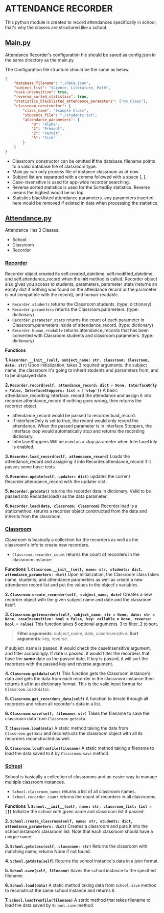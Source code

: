 


# ATTENDANCE RECORDER

This python module is created to record attendances specifically in school, that's why the classes are structured like a school.

## [Main.py](./main.py)
Attendance Recorder's configuration file should be saved as config.json in the same directory as the main.py

The Configuration file structure should be the same as below.

```json
{
    "database_filename": "./data.json",
    "subject_list": "Science, Literature, Math",
    "case-insensitive": true,
    "reverse_sorted_statistics": true,
    "statistics_blacklisted_attendance_parameters": ["No Class"],
    "classroom_constructor": {
        "class_name": "Example Class",
        "students_file": "./students.txt",
        "attendance_parameters": {
            "0": "Alpha",
            "1": "Present",
            "2": "Permit",
            "3": "Sick"
        }
    }
}
```
- Classroom_constructor can be omitted **if** the database_filename points to a valid database file of classroom type.
- Main.py can only process file of instance classroom as of now.
- Subject list are separated with a comma followed with a space [, ].
-  Case-insensitive is used for app-wide recorder searching.
- Reverse sorted statistics is used for the SortedBy statistics. Reverse means the highest would be on top.
- Statistics blacklisted attendance parameters. any parameters inserted here would be removed if existed in data when processing the statistics.

## [Attendance.py](./attendance.py)
    
Attendance Has 3 Classes: 
- School
- Classroom 
- Recorder

### [Recorder](./attendance.py#L193-L334)

Recorder object created its self.created_datetime, self.modified_datetime, and self.attendance_record when the __init__ method is called.
Recorder object also gives you access to students, parameters, parameter_stats (returns an empty dict if nothing was found on the attendance record or the parameter is not compatible with the record), and human-readable.
- `Recorder.students` returns the Classroom.students. (type: dictionary)
- `Recorder.parameters` returns the Classroom.parameters. (type: dictionary)
- `Recorder.parameter_stats` returns the count of each parameter in Classroom.parameters inside of attendance_record. (type: dictionary)
- `Recorder.human_readable` returns attendance_records that has been converted with Classroom.students and classroom.parameters. (type: dictionary)

 **Functions**

**1. `Recorder.__init__(self, subject_name: str, classroom: Classroom, date: str)`** 
Upon initialization, takes 3 required arguments. the subject name, the classroom it's going to inherit students and parameters from, and to be displayed date.

**2. `Recorder.record(self, attendance_record: dict = None, InterfaceOnly = False, InterfaceStoppers: list = ['stop'])`**
A basic attendance_recording interface. record the attendance and assign it into recorder.attendance_record if nothing goes wrong, then returns the recorder object.
- attendance_record would be passed to recorder.load_record.
- If InterfaceOnly is set to true, the record would only record the attendance. When the passed parameter is in Interface Stoppers, the interface loop would automatically stop and returns the recording dictionary.
- InterfaceStoppers Will be used as a stop parameter when InterfaceOnly is enabled.

**3. `Recorder.load_record(self, attendance_record)`**
Loads the attendance_record and assigning it into Recorder.attendance_record if it passes some basic tests.

**4. `Recorder.update(self, updater: dict)`**
updates the current Recorder.attendance_record with the updater dict.

**5. `Recorder.getdata()`**
returns the recorder data in dictionary. Valid to be passed into Recorder.load() as the data parameter.

**6. `Recorder.load(data, classroom: Classroom)`**
Recorder.load is a staticmethod.
returns a recorder object constructed from the data and inherits from the classroom.


### [Classroom](./attendance.py#L89-L190)
Classroom is basically a collection for the recorders as well as the classroom's info to create new recorders.

- `Classroom.recorder_count` returns the count of recorders in the classroom instance.

**Functions**
**1. `Classroom.__init__(self, name: str, students: dict, attendance_parameters: dict)`**
Upon initialization, the Classroom class takes name, students, and attendance parameters as well as create a new attendance record list and put the values to the object's variables.

**2. `Classroom.create_recorder(self, subject_name, date)`**
Creates a new recorder object with the given subject name and date and the classroom itself.

**3. `Classroom.getrecorders(self, subject_name: str = None, date: str = None, caseInsensitive: bool = False, key: callable = None, reverse: bool = False)`**
This function takes 5 optional arguments. 3 to filter, 2 to sort. 
> **Filter arguments**: subject_name, date, caseInsensitive. 
> **Sort arguments**: key, reverse.

if subject_name is passed, it would check the caseInsensitive argument, and filter accordingly.
If date is passed, it would filter the recorders that have the **same** date as the passed date.
If key is passed, it will sort the recorders with the passed key and reverse argument.

**4. `Classroom.getdata(self)`**
This function gets the Classroom instance's data and gets the data from each recorder in the classroom instance then returns it all in an dictionary format. This is the valid input format for `Classroom.load(data)`.

**5. `Classroom.get_recorders_data(self)`**
A function to iterate through all recorders and return all recorder's data in a list.

**6. `Classroom.save(self, filename: str)`**
Takes the filename to save the classroom data from `Classroom.getdata`.

**7. `Classroom.load(data)`**
A static method taking the data from `Classroom.getdata` and reconstructs the classroom object with all its recorders reconstructed as well.

**8. `Classroom.loadfromfile(filename)`**
A static method taking a filename to load the data saved to it by `Classroom.save` method.



### [School](./attendance.py#L9-L86)
School is basically a collection of classrooms and an easier way to manage multiple classroom instances.

- `School.classroom_names` returns a list of all classroom names.
- `School.recorder_count` returns the count of recorders in all classrooms.

**Functions**
**1. `School.__init__(self, name: str, classroom_list: list = [])`**
Initialize the school with given name and classroom list if passed.

**2. `School.create_classroom(self, name: str, students: dict, attendance_parameters: dict)`**
Creates a classroom and puts it into the school instance's classroom list. Note that each classroom should have a unique name.


**3. `School.getclass(self, classname: str)`**
Returns the classroom with matching name, returns None if not found.

**4. `School.getdata(self)`**
Returns the school instance's data in a json format.

**5. `School.save(self, filename)`**
Saves the school instance to the specified filename.

**6. `School.load(data)`**
A static method taking data from `School.save` method to reconstruct the same school instance and returns it.

**7. `School.loadfromfile(filename)`**
A static method that takes filename to load the data saved by `School.save` method.

